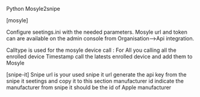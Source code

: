 Python Mosyle2snipe

[mosyle]

Configure seetings.ini with the needed parameters. 
    Mosyle url and token can are available on the admin console from Organisation-->Api integration. 

Calltype is used for the mosyle device call :
      For All you calling all the enrolled device
      Timestamp call the latests enrolled device and add them to Mosyle

[snipe-it]
    Snipe url is your used snipe it url 
    generate the api key from the snipe it seetings and copy it to this section
    manufacturer id indicate the manufacturer from snipe it should be the id of Apple manufacturer



